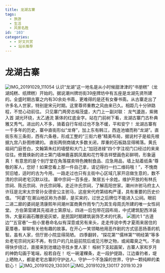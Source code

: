 ```yaml
---
title: 龙湖古寨
tags:
  - 旅游
  - 生活
  - 风景名胜
id: '103'
categories:
  - - 好文共赏
  - - 站长推荐
---
```


# 龙湖古寨

![IMG_20191029_111054](https://cdn.lkyblog.cn/wp-content/uploads/2020/03/409f19664ea3261.jpeg) 认识“龙湖”这一地名是从小时候甜津津的“书册糕”（龙湖炖糕、纸牌糕）开始的。据说潮州牌坊街39座牌坊中有五座是龙湖先贤所建的。全盛时期古寨之内有30余处书斋，更难得的是还有女眷书斋。从古寨走出了许多名人世家，特别是宋元时期。这里尊师重教之风由来已久。相距几十分钟路程，不觉心动前往。 只见寨门两旁古榕茂盛，大门上一副对联： 龙气逶迤，紫微入首 湖光环绕，太乙通流 篆体的红底金字。站在门前树下看，龙湖古寨门古朴典雅又秀气。进出的人不多，骑着自行车经过也不急不缓，平和安宁！ 龙湖古寨有一千多年的历史，寨中直街形似“龙脊”，加上东有韩江，西连池塘而称“龙湖”。直街东有三条街，西有六条巷，形成工整的“三街六巷”精美布局，据说村子是祖先根据九宫八卦图修建的。 直街两侧商铺大多数关闭，厚重的石板路显得稀落。黄氏祖祠门庭苍白，文翰第朱红的墙壁和大门上“加冠进禄”四个字注视门口经过的来来往往。修葺焕新的进士第门墙神鹿喜鹊凤凰和花竹等吉祥壁画色彩鲜明，形象逼真！ 有意思的是个别厅堂在角落摆卖特色腌制食品、应急用品，墙上贴着纸条“尊敬的客人，您好！如果您看上那一件自己拿，请记得扫一扫二维码哦！”，不愧商贸旧墟，适时的古为今用。一路走过也只有主街中心区域几家开店做生意的，数不清的宗祠老宅沉默以往。 寨中宗祠一百多座，聚居五十余姓。维护开放的有林氏宗祠、陈氏宗祠、许氏宗祠等。走近许氏宗祠，了解高阳世家。潮州许驸马府主人许珏是北宋太宗曾孙女德安公主驸马，这座宋代府第结构严谨，具有重要的历史价值。 “阿婆”在潮汕地区称为赤脚，是买来的，过世之后牌位不能进入公祠。眼前二进二廊的婆祠是清康熙年间潮州富商黄作雨专门为其生母周氏所建的唯一女性祠堂。 方伯第营建其先祖进士第原址，四进一后包带花园布局，中式建筑配西洋装饰，大量彩画石雕嵌瓷灰塑，是民国时期建筑装饰艺术的代表。 ![图片1](https://cdn.lkyblog.cn/wp-content/uploads/2020/03/41a2da12e2a8f23.png) “古道边”“五官巷”一些小里巷命名似有深意或另有来头，走走传说中秀才夏雨来居住的夏厝巷，聊聊有关他有趣的故事。在开心一笑领略他用恶作剧的方式惩恶扬善的机智。虽有人家，但厅房小院显得简陋。 四季翻转，“探花第”“儒林第”“明经第”等多处老宅宗祠光彩不再，有住户的几处庭前院后或见污秽之物，或闻霉臭之气，不由得快步绕过，直接来到池塘边寻找乡里人家！ 榕树下支起画架，古寨人家和岁月的神韵勾画于笔端，般若自在！ 吃一碗灌粿条，走一段护提路，江边垂钓者，堤上晒物人，都是老宅古寨的守护达人，守护一个不急躁的世界，守护一颗纯粹的柔软心！ ![IMG_20191029_130301](https://cdn.lkyblog.cn/wp-content/uploads/2020/03/9535b8669d20136.jpeg) ![IMG_20191029_130117](https://cdn.lkyblog.cn/wp-content/uploads/2020/03/f76c7a840f8c9c3.jpeg) 2019.10.29
